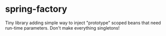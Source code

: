 spring-factory
==============

Tiny library adding simple way to inject "prototype" scoped beans that need run-time parameters.  Don't make everything singletons!
